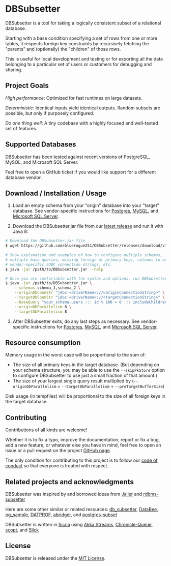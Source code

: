 # DBSubsetter

DBSubsetter is a tool for taking a logically consistent subset of a relational database.

Starting with a base condition specifying a set of rows from one or more tables, it respects foreign key constraints by recursively fetching the "parents" and (optionally) the "children" of those rows.

This is useful for local development and testing or for exporting all the data belonging to a particular set of users or customers for debugging and sharing.


## Project Goals

_High performance_: Optimized for fast runtimes on large datasets.

_Deterministic_: Identical inputs yield identical outputs. Random subsets are possible, but only if purposely configured.

_Do one thing well_: A tiny codebase with a highly focused and well-tested set of features.


## Supported Databases

DBSubsetter has been tested against recent versions of PostgreSQL, MySQL, and Microsoft SQL Server.

Feel free to open a GitHub ticket if you would like support for a different database vendor.


## Download / Installation / Usage

1. Load an empty schema from your "origin" database into your "target" database. See vendor-specific instructions for [Postgres](docs/pre_subset_postgres.md), [MySQL](docs/pre_subset_mysql.md), and [Microsoft SQL Server](docs/pre_subset_ms_sql_server.md).
 
2. Download the DBSubsetter.jar file from our [latest release](https://github.com/bluerogue251/DBSubsetter/releases/latest) and run it with Java 8:

```bash
# Download the DBSubsetter.jar file
$ wget https://github.com/bluerogue251/DBSubsetter/releases/download/v1.0.0-beta.2/DBSubsetter.jar --output-document /path/to/DBSubsetter.jar
 
# Show explanation and examples of how to configure multiple schemas, 
# multiple base queries, missing foreign or primary keys, columns to exclude,
# vendor-specific JDBC connection strings, etc.
$ java -jar /path/to/DBSubsetter.jar --help

# Once you are comfortable with the syntax and options, run DBSubsetter for real
$ java -jar /path/to/DBSubsetter.jar \
    --schemas schema_1,schema_2 \
    --originDbConnStr "jdbc:<driverName>://<originConnectionString>" \
    --targetDbConnStr "jdbc:<driverName>://<targetConnectionString>" \
    --baseQuery "your_schema.users ::: id % 100 = 0 ::: includeChildren" \
    --originDbParallelism 8 \
    --targetDbParallelism 8
```

3. After DBSubsetter exits, do any last steps as necessary. See vendor-specific instructions for [Postgres](docs/post_subset_postgres.md), [MySQL](docs/post_subset_mysql.md), and [Microsoft SQL Server](docs/post_subset_ms_sql_server.md).


## Resource consumption

Memory usage in the worst case will be proportional to the sum of:

* The size of all primary keys in the target database. (But depending on your 
  schema structure, you may be able to use the `--skipPkStore` option to
  configure DBSubsetter to use just a small fraction of that amount.)
* The size of your largest single query result multiplied by 
  (`--originDbParallelism` + `--targetDbParallelism` + `--preTargetBufferSize`)

Disk usage (in tempfiles) will be proportional to the size of all foreign keys in the target database.

## Contributing

Contributions of all kinds are welcome!

Whether it is to fix a typo, improve the documentation, report or fix a bug, add a new feature, or whatever else you have in mind, feel free to open an issue or a pull request on the project [GitHub page](https://github.com/bluerogue251/DBSubsetter).

The only condition for contributing to this project is to follow our [code of conduct](CODE_OF_CONDUCT.md) so that everyone is treated with respect.


## Related projects and acknowledgments

DBSubsetter was inspired by and borrowed ideas from [Jailer](http://jailer.sourceforge.net/home.htm) and [rdbms-subsetter](https://github.com/18F/rdbms-subsetter)

Here are some other similar or related resources:
[db_subsetter](https://github.com/lostapathy/db_subsetter), 
[DataBee](https://www.databee.com/),
[pg_sample](https://github.com/mla/pg_sample),
[DATPROF](http://www.datprof.com/products/datprof-subset/),
[abridger](https://github.com/freewilll/abridger), and
[postgres-subset](https://github.com/BeautifulDestinations/postgres-subset)

DBSubsetter is written in [Scala](https://www.scala-lang.org/) using
[Akka Streams](https://doc.akka.io/docs/akka/2.5.8/stream/index.html?language=scala),
[Chronicle-Queue](https://github.com/OpenHFT/Chronicle-Queue),
[scopt](https://github.com/scopt/scopt), and
[Slick](http://slick.lightbend.com/)

## License

DBSubsetter is released under the [MIT License](LICENSE.txt).